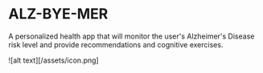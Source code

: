 # ALZ-BYE-MER
A personalized health app that will monitor the user's Alzheimer's Disease risk level and provide recommendations and cognitive exercises.

![alt text][/assets/icon.png]

